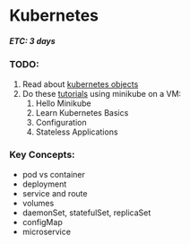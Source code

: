 # Kubernetes
##### ETC: 3 days

### TODO:
1. Read about [kubernetes objects](https://kubernetes.io/docs/concepts/#kubernetes-objects)
2. Do these [tutorials](https://kubernetes.io/docs/tutorials/) using minikube on a VM:
    1. Hello Minikube
    2. Learn Kubernetes Basics
    3. Configuration
    4. Stateless Applications

### Key Concepts:
-   pod vs container
-   deployment
-   service and route
-   volumes
-   daemonSet, statefulSet, replicaSet
-   configMap
-   microservice